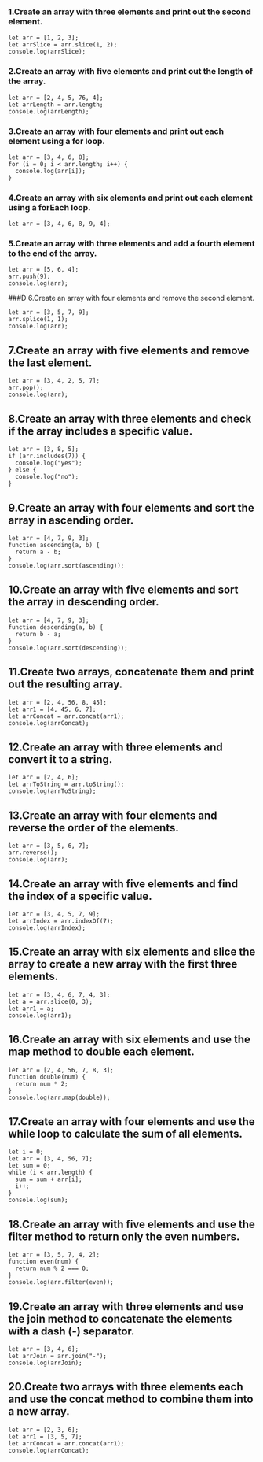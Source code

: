 ### 1.Create an array with three elements and print out the second element.
```
let arr = [1, 2, 3];
let arrSlice = arr.slice(1, 2);
console.log(arrSlice);
```
### 2.Create an array with five elements and print out the length of the array.

```
let arr = [2, 4, 5, 76, 4];
let arrLength = arr.length;
console.log(arrLength);
```
### 3.Create an array with four elements and print out each element using a for loop.
```
let arr = [3, 4, 6, 8];
for (i = 0; i < arr.length; i++) {
  console.log(arr[i]);
}
```
### 4.Create an array with six elements and print out each element using a forEach loop.
```
let arr = [3, 4, 6, 8, 9, 4];
```
### 5.Create an array with three elements and add a fourth element to the end of the array.
```
let arr = [5, 6, 4];
arr.push(9);
console.log(arr);
```
###D 6.Create an array with four elements and remove the second element.
```
let arr = [3, 5, 7, 9];
arr.splice(1, 1);
console.log(arr);
```
## 7.Create an array with five elements and remove the last element.
```
let arr = [3, 4, 2, 5, 7];
arr.pop();
console.log(arr);
```
## 8.Create an array with three elements and check if the array includes a specific value.
```
let arr = [3, 8, 5];
if (arr.includes(7)) {
  console.log("yes");
} else {
  console.log("no");
}
```
## 9.Create an array with four elements and sort the array in ascending order.
```
let arr = [4, 7, 9, 3];
function ascending(a, b) {
  return a - b;
}
console.log(arr.sort(ascending));
```
## 10.Create an array with five elements and sort the array in descending order.
```
let arr = [4, 7, 9, 3];
function descending(a, b) {
  return b - a;
}
console.log(arr.sort(descending));
```
## 11.Create two arrays, concatenate them and print out the resulting array.
```
let arr = [2, 4, 56, 8, 45];
let arr1 = [4, 45, 6, 7];
let arrConcat = arr.concat(arr1);
console.log(arrConcat);
```
## 12.Create an array with three elements and convert it to a string.
```
let arr = [2, 4, 6];
let arrToString = arr.toString();
console.log(arrToString);
```
## 13.Create an array with four elements and reverse the order of the elements.
```
let arr = [3, 5, 6, 7];
arr.reverse();
console.log(arr);
```
## 14.Create an array with five elements and find the index of a specific value.
```
let arr = [3, 4, 5, 7, 9];
let arrIndex = arr.indexOf(7);
console.log(arrIndex);
```
## 15.Create an array with six elements and slice the array to create a new array with the first three elements.
```
let arr = [3, 4, 6, 7, 4, 3];
let a = arr.slice(0, 3);
let arr1 = a;
console.log(arr1);
```
## 16.Create an array with six elements and use the map method to double each element.
```
let arr = [2, 4, 56, 7, 8, 3];
function double(num) {
  return num * 2;
}
console.log(arr.map(double));
```
## 17.Create an array with four elements and use the while loop to calculate the sum of all elements.
```
let i = 0;
let arr = [3, 4, 56, 7];
let sum = 0;
while (i < arr.length) {
  sum = sum + arr[i];
  i++;
}
console.log(sum);
```
## 18.Create an array with five elements and use the filter method to return only the even numbers.
```
let arr = [3, 5, 7, 4, 2];
function even(num) {
  return num % 2 === 0;
}
console.log(arr.filter(even));
```
## 19.Create an array with three elements and use the join method to concatenate the elements with a dash (-) separator.
```
let arr = [3, 4, 6];
let arrJoin = arr.join("-");
console.log(arrJoin);
```
## 20.Create two arrays with three elements each and use the concat method to combine them into a new array.
```
let arr = [2, 3, 6];
let arr1 = [3, 5, 7];
let arrConcat = arr.concat(arr1);
console.log(arrConcat);
```
